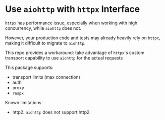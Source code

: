 # Use `aiohttp` with `httpx` Interface

`httpx` has performance issue, especially when working with high concurrency, while `aiohttp` does not.

However, your production code and tests may already heavily rely on `httpx`, making it difficult to migrate to
`aiohttp`.

This repo provides a workaround: take advantage of `httpx`'s custom transport capability to use `aiohttp` for the actual
requests

This package supports:

- transport limits (max connection)
- auth
- proxy
- `respx`

Known limitations:

- http2. `aiohttp` does not support http2.
